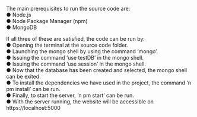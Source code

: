 The main prerequisites to run the source code are:  
● Node.js  
● Node Package Manager (npm)  
● MongoDB  

If all three of these are satisfied, the code can be run by:  
● Opening the terminal at the source code folder.  
● Launching the mongo shell by using the command ‘mongo’.  
● Issuing the command ‘use testDB’ in the mongo shell.  
● Issuing the command ‘use session’ in the mongo shell.  
● Now that the database has been created and selected, the mongo shell can be exited.  
● To install the dependencies we have used in the project, the command ‘n​ pm install​’ can be run.  
● Finally, to start the server, ‘n​ pm start’​ can be run.  
● With the server running, the website will be accessible on
https://localhost:5000
